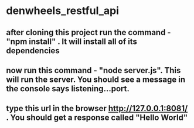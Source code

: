 # denwheels_restful_api

## after cloning this project run the command  - "npm install" . It will install all of its dependencies

## now run this command - "node server.js". This will run the server. You should see a message in the console says listening...port.

## type this url in the browser http://127.0.0.1:8081/ . You should get a response called "Hello World"